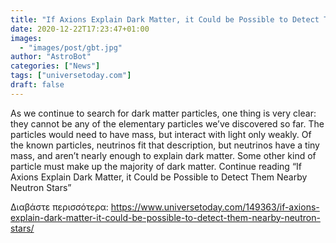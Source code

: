 ```yaml
---
title: "If Axions Explain Dark Matter, it Could be Possible to Detect Them Nearby Neutron Stars"
date: 2020-12-22T17:23:47+01:00
images:
  - "images/post/gbt.jpg"
author: "AstroBot"
categories: ["News"]
tags: ["universetoday.com"]
draft: false
---
```


As we continue to search for dark matter particles, one thing is very clear: they cannot be any of the elementary particles we’ve discovered so far. The particles would need to have mass, but interact with light only weakly. Of the known particles, neutrinos fit that description, but neutrinos have a tiny mass, and aren’t nearly enough to explain dark matter. Some other kind of particle must make up the majority of dark matter. Continue reading “If Axions Explain Dark Matter, it Could be Possible to Detect Them Nearby Neutron Stars” 

Διαβάστε περισσότερα: https://www.universetoday.com/149363/if-axions-explain-dark-matter-it-could-be-possible-to-detect-them-nearby-neutron-stars/
